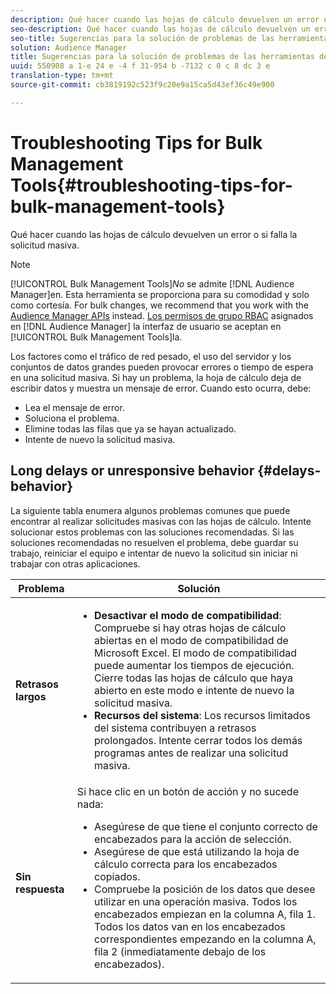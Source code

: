```yaml
---
description: Qué hacer cuando las hojas de cálculo devuelven un error o si falla la solicitud masiva.
seo-description: Qué hacer cuando las hojas de cálculo devuelven un error o si falla la solicitud masiva.
seo-title: Sugerencias para la solución de problemas de las herramientas de administración masiva
solution: Audience Manager
title: Sugerencias para la solución de problemas de las herramientas de administración masiva
uuid: 550908 a 1-e 24 e -4 f 31-954 b -7132 c 0 c 8 dc 3 e
translation-type: tm+mt
source-git-commit: cb3819192c523f9c20e9a15ca5d43ef36c49e900

---
```



# Troubleshooting Tips for Bulk Management Tools{#troubleshooting-tips-for-bulk-management-tools}

Qué hacer cuando las hojas de cálculo devuelven un error o si falla la solicitud masiva.



<!-- 

<p>r_bulk_troubleshoot.xml </p>

 -->

>[!NOTE]
>
>[!UICONTROL Bulk Management Tools]*No* se admite [!DNL Audience Manager]en. Esta herramienta se proporciona para su comodidad y solo como cortesía. For bulk changes, we recommend that you work with the [Audience Manager APIs](../../api/rest-api-main/aam-api-getting-started.md) instead. [Los permisos de grupo RBAC](../../features/administration/administration-overview.md) asignados en [!DNL Audience Manager] la interfaz de usuario se aceptan en [!UICONTROL Bulk Management Tools]la.

Los factores como el tráfico de red pesado, el uso del servidor y los conjuntos de datos grandes pueden provocar errores o tiempo de espera en una solicitud masiva. Si hay un problema, la hoja de cálculo deja de escribir datos y muestra un mensaje de error. Cuando esto ocurra, debe:

* Lea el mensaje de error.
* Soluciona el problema.
* Elimine todas las filas que ya se hayan actualizado.
* Intente de nuevo la solicitud masiva.

## Long delays or unresponsive behavior {#delays-behavior}

La siguiente tabla enumera algunos problemas comunes que puede encontrar al realizar solicitudes masivas con las hojas de cálculo. Intente solucionar estos problemas con las soluciones recomendadas. Si las soluciones recomendadas no resuelven el problema, debe guardar su trabajo, reiniciar el equipo e intentar de nuevo la solicitud sin iniciar ni trabajar con otras aplicaciones.

<table id="table_AC6FB99402214A4EAC6E709465BB67AF"> 
 <thead> 
  <tr> 
   <th colname="col1" class="entry"> Problema </th> 
   <th colname="col2" class="entry"> Solución </th> 
  </tr> 
 </thead>
 <tbody> 
  <tr> 
   <td colname="col1"> <b>Retrasos largos</b> </td> 
   <td colname="col2"> 
    <ul id="ul_AA6F414024B2475AB1C0B46DC3FF0B36"> 
     <li id="li_ECC83AC39D7142519AA9A223DB8FCF23"> <b>Desactivar el modo de compatibilidad</b>: Compruebe si hay otras hojas de cálculo abiertas en el modo de compatibilidad de Microsoft Excel. El modo de compatibilidad puede aumentar los tiempos de ejecución. Cierre todas las hojas de cálculo que haya abierto en este modo e intente de nuevo la solicitud masiva. </li> 
     <li id="li_234BFCF563234DE198884F33AB75280D"> <b>Recursos del sistema</b>: Los recursos limitados del sistema contribuyen a retrasos prolongados. Intente cerrar todos los demás programas antes de realizar una solicitud masiva. </li> 
    </ul> </td> 
  </tr> 
  <tr> 
   <td colname="col1"> <b>Sin respuesta</b> </td> 
   <td colname="col2">Si hace clic en un botón de acción y no sucede nada: 
    <ul id="ul_142E63CDD556414AB639E51734FEDBCF"> 
     <li id="li_DBB6C819603D46B5AECC9C854FDAFDF1">Asegúrese de que tiene el conjunto correcto de encabezados para la acción de selección. </li> 
     <li id="li_391C9031907A4085BDAD42054960045C">Asegúrese de que está utilizando la hoja de cálculo correcta para los encabezados copiados. </li> 
     <li id="li_76A7241989204933858621FAAB5C3408">Compruebe la posición de los datos que desee utilizar en una operación masiva. Todos los encabezados empiezan en la columna A, fila 1. Todos los datos van en los encabezados correspondientes empezando en la columna A, fila 2 (inmediatamente debajo de los encabezados). </li> 
    </ul> </td> 
  </tr> 
 </tbody> 
</table>

